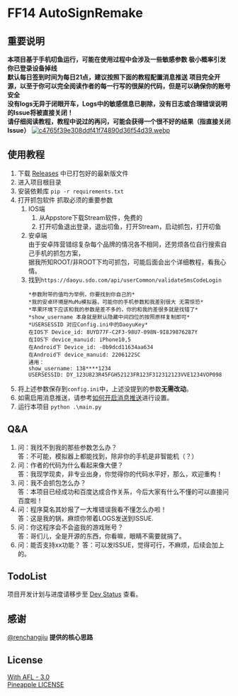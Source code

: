 # FF14 AutoSignRemake

## 重要说明
**本项目基于手机叨鱼运行，可能在使用过程中会涉及一些敏感参数 极小概率引发你已登录设备掉线**    
**默认每日签到时间为每日21点，建议按照下面的教程配置消息推送**
**项目完全开源，以至于你可以完全阅读作者的每一行写的很屎的代码，但是可以确保你的账号安全**  
**没有logs无异于闭眼开车，Logs中的敏感信息已剔除，没有日志或合理错误说明的Issue将被直接关闭！**  
**请仔细阅读教程，教程中说过的再问，可能会获得一个很不好的结果（指直接关闭Issue）**
[![c4765f39e308ddf41f74890d36f54d39.webp](https://infrasimage-r2.cf.cdn.infras.host/2023/12/22/65854fa135d83.webp)](https://infrasimage-r2.cf.cdn.infras.host/2023/12/22/65854fa135d83.webp)


## 使用教程
1. 下载 [Releases](https://github.com/KuLiPoi/FF14AutoSign/releases) 中已打包好的最新版文件
2. 进入项目根目录
3. 安装依赖库 ```pip -r requirements.txt```
4. 打开抓包软件 抓取必须的重要参数
    1. IOS端  
       1. 从Appstore下载Stream软件，免费的
       2. 打开叨鱼退出登录，退出叨鱼，打开Stream，启动抓包，打开叨鱼
    2. 安卓端  
       由于安卓阵营错综复杂每个品牌的情况各不相同，还劳烦各位自行搜索自己手机的抓包方案，  
       据我所知ROOT/非ROOT下均可抓包，可能后面会出个详细教程，看我心情。
    3. 找到```https://daoyu.sdo.com/api/userCommon/validateSmsCodeLogin```  
       ```
       *参数附带的值均为举例，你要找到你自己的*
       *我的安卓环境是MuMu模拟器，可能你的手机参数和我差别很大 无需惊恐*
       *苹果环境下应该和我的参数是差不多的，你的和我的差很多就是找错了*
       *show_username 本身就是默认隐藏中间四位的按照原样复制即可*
       *USERSESSID 对应Config.ini中的DaoyuKey*
       在IOS下 Device_id: 8UYD77F-C2F3-98U7-098N-9I8J9876287Y
       在IOS下 device_manuid: iPhone10,5 
       在Android下 Device_id: -0b9dcd11634aa634 
       在Android下 device_manuid: 2206122SC
       通用：
       show_username: 138****1234 
       USERSESSID: DY_123U823R45FGH52123FR123F312312123VVE1234VOP098
       ```
5. 将上述参数保存到```config.ini```中，上述没提到的参数**无需改动**。
6. 如需启用消息推送，请参考[如何开启消息推送](https://github.com/KuLiPoi/FF14AutoSign/tree/main/Utility/Notifications)进行设置。
7. 运行本项目 ```python .\main.py```

## Q&A
1. 问：我找不到我的那些参数怎么办？  
答：不可能，模拟器上都能找到，除非你的手机是非智能机（？）
2. 问：作者的代码为什么看起来像大便？  
答：我现学现卖，非专业出身，你觉得你的代码水平好，那么，欢迎重构！
3. 问：我不会抓包怎么办？  
答：本项目已经成功和百度达成合作关系，今后大家有什么不懂的可以直接问百度啦！
4. 问：程序莫名其妙报了一大堆错误我看不懂怎么办啦！  
答：这是我的锅，麻烦你带着LOGS发送到ISSUE.
5. 问：你这程序会不会盗我的游戏账号？  
答：哥们儿，全是开源的东西，你看嘛，眼睛不需要就捐了。
6. 问：能否支持xx功能？
答：可以发ISSUE，觉得可行，不麻烦，后续会加上的。

## TodoList
项目开发计划与进度请移步至 [Dev Status](https://github.com/users/KuLiPoi/projects/2) 查看。

## 感谢

[@renchangjiu](https://github.com/renchangjiu/FF14AutoSignIn) **提供的核心思路**

## License

[With AFL - 3.0](https://github.com/AmarokIce/PineappleDelight/blob/master/LICENSE)  
[Pineapple LICENSE](https://github.com/AmarokIce/PineappleDelight/blob/master/LICENSE.txt) 
